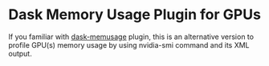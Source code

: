 # Dask Memory Usage Plugin for GPUs

If you familiar with [dask-memusage](https://github.com/itamarst/dask-memusage) plugin, this is an alternative version to profile GPU(s) memory usage by using nvidia-smi command and its XML output.
